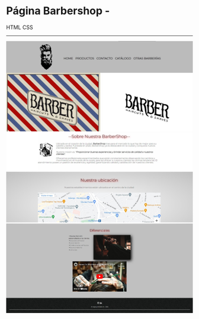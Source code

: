 # Página Barbershop - 
HTML CSS

<hr>

![](https://github.com/Jsckbe/Pagina-barbershop/blob/master/img/README/home1.jpg)
![](https://github.com/Jsckbe/Pagina-barbershop/blob/master/img/README/home2.jpg)
![](https://github.com/Jsckbe/Pagina-barbershop/blob/master/img/README/home3.jpg)


